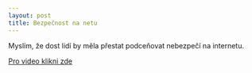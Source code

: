 ```yaml
---
layout: post
title: Bezpečnost na netu
---
```


Myslím, že dost lidí by měla přestat podceňovat nebezpečí na internetu.

<a href="https://www.youtube.com/watch?v=ogxG3zRaxTw">Pro video klikni zde</a>


